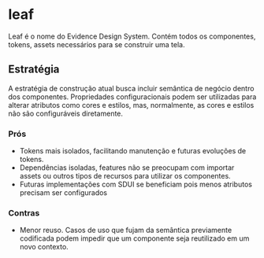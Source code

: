 # leaf

Leaf é o nome do Evidence Design System. Contém todos os componentes, tokens, assets necessários para se construir uma tela.

## Estratégia

A estratégia de construção atual busca incluir semântica de negócio dentro dos componentes. Propriedades configuracionais podem ser utilizadas para alterar atributos como cores e estilos, mas, normalmente, as cores e estilos não são configuráveis diretamente.

### Prós
- Tokens mais isolados, facilitando manutenção e futuras evoluções de tokens.
- Dependências isoladas, features não se preocupam com importar assets ou outros tipos de recursos para utilizar os componentes.
- Futuras implementações com SDUI se beneficiam pois menos atributos precisam ser configurados

### Contras
- Menor reuso. Casos de uso que fujam da semântica previamente codificada podem impedir que um componente seja reutilizado em um novo contexto.
